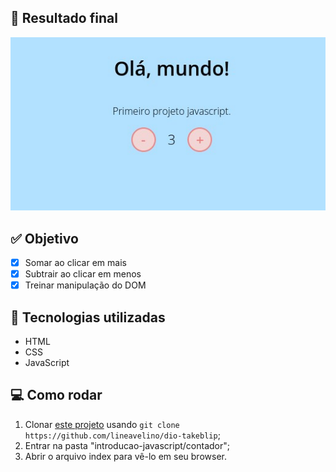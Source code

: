## 🤖 Resultado final
<img src="./contador/assets/img/Screenshot_1.jpg" alt="print resultado final">

## ✅ Objetivo

- [x] Somar ao clicar em mais
- [x] Subtrair ao clicar em menos
- [x] Treinar manipulação do DOM

## 🚀 Tecnologias utilizadas
- HTML
- CSS
- JavaScript

## 💻 Como rodar

1. Clonar [este projeto](https://github.com/lineavelino/dio-takeblip) usando `git clone https://github.com/lineavelino/dio-takeblip`;
2. Entrar na pasta "introducao-javascript/contador";
3. Abrir o arquivo index para vê-lo em seu browser.